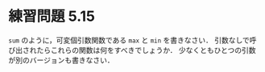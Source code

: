 # 練習問題 5.15

`sum` のように，可変個引数関数である `max` と `min` を書きなさい．
引数なしで呼び出されたらこれらの関数は何をすべきでしょうか．
少なくともひとつの引数が別のバージョンも書きなさい．
